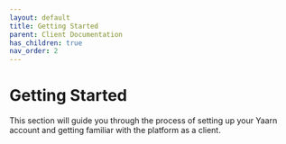 ```yaml
---
layout: default
title: Getting Started
parent: Client Documentation
has_children: true
nav_order: 2
---
```


# Getting Started

This section will guide you through the process of setting up your Yaarn account and getting familiar with the platform as a client.
